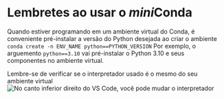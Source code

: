 # Lembretes ao usar o *mini*Conda

Quando estiver programando em um ambiente virtual do Conda,
é conveniente pré-instalar a versão do Python desejada ao criar o ambiente
`conda create -n ENV_NAME python==PYTHON_VERSION`
Por exemplo, o arguemento `python==3.10` vai pré-instalar o Python 3.10 e seus componentes no ambiente virtual. 

Lembre-se de verificar se o interpretador usado é o mesmo do seu ambiente virtual
![No canto inferior direito do VS Code, você pode mudar o interpretador]([https://imgur.com/a/3LFaVe9](https://i.imgur.com/TriwnbM.png)https://i.imgur.com/TriwnbM.png)
